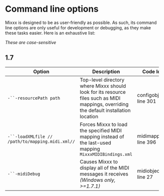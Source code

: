 # Command line options

Mixxx is designed to be as user-friendly as possible. As such, its
command line options are only useful for development or debugging, as
they make these tasks easier. Here is an exhaustive list:

*These are case-sensitive*

## 1.7

| Option                                           | Description                                                                                                                            | Code location              |
| ------------------------------------------------ | -------------------------------------------------------------------------------------------------------------------------------------- | -------------------------- |
| `-``-resourcePath path`                          | Top-level directory where Mixxx should look for its resource files such as MIDI mappings, overriding the default installation location | configobject.cpp, line 301 |
| `-``-loadXMLfile // /path/to/mapping.midi.xml//` | Forces Mixxx to load the specified MIDI mapping instead of the last-used mapping `MixxxMIDIBindings.xml`                               | midimapping.cpp, line 396  |
| `-``-midiDebug`                                  | Causes Mixxx to display all of the MIDI messages it receives *(Windows only, \>=1.7.1)*                                                | midiobjectwin.cpp, line 27 |
